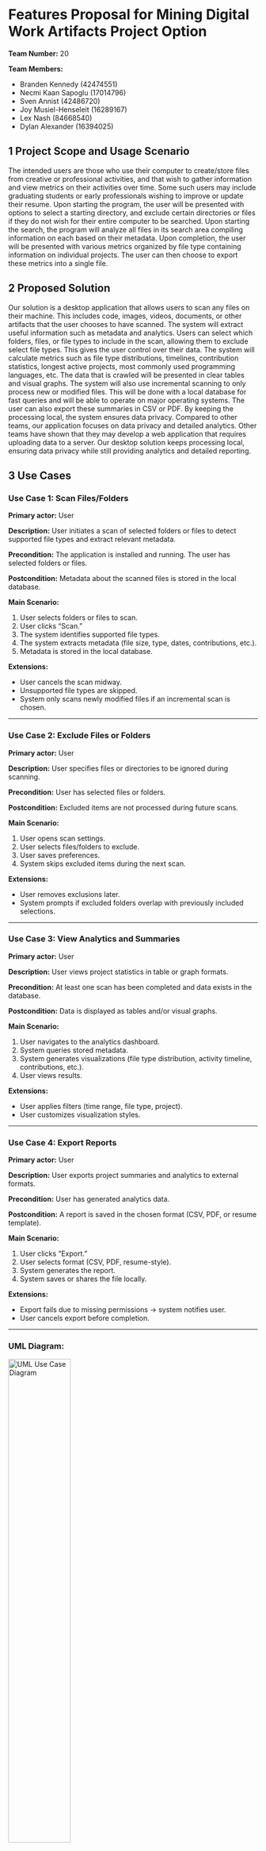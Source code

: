 # Features Proposal for Mining Digital Work Artifacts Project Option

**Team Number:** 20

**Team Members:**

- Branden Kennedy (42474551)
- Necmi Kaan Sapoglu (17014796)
- Sven Annist (42486720)
- Joy Musiel-Henseleit (16289167)
- Lex Nash (84668540)
- Dylan Alexander (16394025)

## 1 Project Scope and Usage Scenario
The intended users are those who use their computer to create/store files from creative or professional activities, and that wish to gather information and view metrics on their activities over time. Some such users may include graduating students or early professionals wishing to improve or update their resume. Upon starting the program, the user will be presented with options to select a starting directory, and exclude certain directories or files if they do not wish for their entire computer to be searched. Upon starting the search, the program will analyze all files in its search area compiling information on each based on their metadata. Upon completion, the user will be presented with various metrics organized by file type containing information on individual projects. The user can then choose to export these metrics into a single file.

## 2 Proposed Solution
Our solution is a desktop application that allows users to scan any files on their machine. This includes code, images, videos, documents, or other artifacts that the user chooses to have scanned. The system will extract useful information such as metadata and analytics. Users can select which folders, files, or file types to include in the scan, allowing them to exclude select file types. This gives the user control over their data. The system will calculate metrics such as file type distributions, timelines, contribution statistics, longest active projects, most commonly used programming languages, etc. The data that is crawled will be presented in clear tables and visual graphs. The system will also use incremental scanning to only process new or modified files. This will be done with a local database for fast queries and will be able to operate on major operating systems. The user can also export these summaries in CSV or PDF. By keeping the processing local, the system ensures data privacy. Compared to other teams, our application focuses on data privacy and detailed analytics. Other teams have shown that they may develop a web application that requires uploading data to a server. Our desktop solution keeps processing local, ensuring data privacy while still providing analytics and detailed reporting.

## 3 Use Cases

### Use Case 1: Scan Files/Folders

**Primary actor:** User

**Description:** User initiates a scan of selected folders or files to detect supported file types and extract relevant metadata.

**Precondition:** The application is installed and running. The user has selected folders or files.

**Postcondition:** Metadata about the scanned files is stored in the local database.

**Main Scenario:**

1. User selects folders or files to scan.
2. User clicks “Scan.”
3. The system identifies supported file types.
4. The system extracts metadata (file size, type, dates, contributions, etc.).
5. Metadata is stored in the local database.

**Extensions:**

- User cancels the scan midway.
- Unsupported file types are skipped.
- System only scans newly modified files if an incremental scan is chosen.

---

### Use Case 2: Exclude Files or Folders

**Primary actor:** User

**Description:** User specifies files or directories to be ignored during scanning.

**Precondition:** User has selected files or folders.

**Postcondition:** Excluded items are not processed during future scans.

**Main Scenario:**

1. User opens scan settings.
2. User selects files/folders to exclude.
3. User saves preferences.
4. System skips excluded items during the next scan.

**Extensions:**

- User removes exclusions later.
- System prompts if excluded folders overlap with previously included selections.

---

### Use Case 3: View Analytics and Summaries

**Primary actor:** User

**Description:** User views project statistics in table or graph formats.

**Precondition:** At least one scan has been completed and data exists in the database.

**Postcondition:** Data is displayed as tables and/or visual graphs.

**Main Scenario:**

1. User navigates to the analytics dashboard.
2. System queries stored metadata.
3. System generates visualizations (file type distribution, activity timeline, contributions, etc.).
4. User views results.

**Extensions:**

- User applies filters (time range, file type, project).
- User customizes visualization styles.

---

### Use Case 4: Export Reports

**Primary actor:** User

**Description:** User exports project summaries and analytics to external formats.

**Precondition:** User has generated analytics data.

**Postcondition:** A report is saved in the chosen format (CSV, PDF, or resume template).

**Main Scenario:**

1. User clicks “Export.”
2. User selects format (CSV, PDF, resume-style).
3. System generates the report.
4. System saves or shares the file locally.

**Extensions:**

- Export fails due to missing permissions → system notifies user.
- User cancels export before completion.

---

### UML Diagram:
<img src="./umlUseCaseDiagram.png" alt="UML Use Case Diagram" width="50%" />

## 4 Requirements, Testing, Requirement Verification

### Technology Stack:

### Test Framework:

| Requirement | Description | Test Cases | Who | H / M / E |  
| --- | --- | --- | --- | --- | 
| Select folders/files to scan | An interface allows users to specify files, folders, or artifacts to include in the scan. Complexity: handling multiple file formats and updating scan configurations accordingly. Potential difficulties include ensuring that user selections are saved and reflected in scans. | Positive Test Cases <ul><li>test_select_single_folder(): Create test folder with 5 different file types (.py, .js, .java, .txt, .md), select folder via dialog, verify all 5 files appear in selection list</li><li>test_select_multiple_folders(): Select 3 separate project folders, verify all folder paths are stored and total file count matches expected sum</li><li>test_select_individual_files(): Select 4 individual files of different types, verify only selected files appear in scan queue, not entire parent folders</li><li>test_select_nested_directory(): Select root folder containing 3 levels of subdirectories, verify all nested files are discovered and counted correctly</li></ul> Negative Test Cases <ul><li>test_select_nonexistent_path(): Attempt to select a nonexistent filepath, verify error message displayed and selection rejected</li><li>test_select_no_permissions(): Select folder without read permissions, verify graceful error handling and user notification</li><li>test_select_empty_folder(): Select completely empty folder, verify system handles gracefully with error message</ul>| . | E |
| Exclude folders/files from scanning | Prior to scanning, users will be able to specify files and folders to exclude. Complexity: maintaining exclusion to nested directories. Potential difficulties include performance with complex exclusion rules, and accurately updating exclusions lists. | Positive Test Cases <ul><li>test_exclude_file_types(): Exclude ".log" files, scan folder with mixed files, verify 0 log files in results</li><li>test_exclude_folders(): Exclude "node_modules" and ".git" folders, verify these folders completely skipped during scan</li><li>test_exclusion_persistence(): Set exclusions, restart app, verify exclusion rules still active and applied to new scans</li></ul> Negative Test Cases <ul><li>test_exclude_nonexistent_folder(): Add non-existent folder to exclusions, verify no errors occur during scan</li><li>test_conflicting_rules(): Include "/project" but exclude "/project/src", verify conflict resolution </li><li>test_overlapping_exclusions(): Exclude a folder and one of its subfolders separately, verify the system correctly skips all excluded files without errors| . | M |
| Scan and detect file types | The system scans and identifies supported file types. Complexities: handling large directories and multiple file formats. Potential difficulties include handling of unsupported files and performance with large datasets. | Positive Test Cases <ul><li>test_detect_common_extensions(): Scan folder with .py, .js, .java, .cpp files, verify each detected with correct language classification</li><li>test_large_directory_performance(): Scan directory with large amount of files, verify all files processed</li><li>test_language_detection_accuracy(): Scan mixed codebase, verify Python files detected as "Python", JavaScript as "JavaScript", etc.</li></ul> Negative Test Cases <ul><li>test_corrupted_file_handling(): Include corrupted binary file in scan, verify system skips gracefully without crashing</li><li>test_misleading_extensions(): Create .txt file containing Python code, verify system detects actual content type vs. extension</li><li>test_zero_byte_files(): Scan folder containing empty files, verify they're logged but don't cause errors</li><li>test_special_character_filenames(): Scan files with names containing unicode, spaces, and special chars, verify all processed correctly</li></ul> | . | H |
| Skip excluded files/folders | The system will ensure items marked for exclusion are skipped in all scans. Complexity: ensuring consistency when skipping across nested directories and incremental scans. Potential difficulties include identifying overlapping inclusion/exclusion rules. | Positive Test Cases <ul><li>test_skip_excluded_folders(): Exclude "/project/build", scan "/project", verify 0 files from build folder in results</li><li>test_exclusion_after_restart(): Set exclusions, restart application, run scan, verify exclusions still actively filtering files</li><li>test_nested_exclusion_accuracy(): Exclude "/src/tests" within included "/src", verify only test files skipped, other src files included</li></ul> Negative Test Cases <ul><li>test_renamed_excluded_folder(): Exclude "old_name" folder, rename to "new_name", verify exclusion rule no longer applies to renamed folder</li><li>test_inclusion_overrides_exclusion(): Include specific file that matches exclusion pattern, verify file is included (test rule precedence)</li><li>test_locked_file_exclusion(): Attempt to exclude currently running/locked file, verify exclusion still works on next scan</li></ul> | . | M |
| Extract metadata | The system will extract file metadata such as creation/modification date, size, language usage, contributions. Complexity: parsing various file types, extracting, and aggregating meaningful metrics. Potential difficulties include handling corrupted files. | Positive Test Cases <ul><li>test_basic_metadata_extraction(): Scan test folder, verify each file has size, creation_date, modified_date, and file_type extracted</li><li>test_git_contribution_parsing(): Scan git repository, verify author names, commit counts, and date ranges extracted for each file</li><li>test_code_metrics_calculation(): Scan Python project, verify lines_of_code, comment_ratio, and complexity_score calculated per file</li><li>test_document_metadata_extraction(): Scan Word/PDF documents, verify author, title, creation_date extracted from document properties</li></ul> Negative Test Cases <ul><li>test_corrupted_file_metadata(): Include corrupted .docx file, verify system extracts available metadata and logs corruption gracefully</li><li>test_missing_timestamp_files(): Process files with missing/invalid timestamps, verify system uses file system defaults without errors</li><li>test_permission_denied_metadata(): Attempt metadata extraction on read-protected file, verify graceful handling and error logging</li></ul> | . | H |
| Store metadata in local database | The system will save extracted metadata for querying, filtering, and reporting. Complexity: database schema design, efficient storage of data. Potential difficulties include handling large volumes of data and ensuring data integrity. | Positive Test Cases <ul><li>test_bulk_metadata_storage(): Store metadata for large number of files, verify all records saved correctly and database size reasonable</li><li>test_referential_integrity(): Store file metadata with project references, verify foreign key constraints maintained across related tables</li><li>test_database_query_performance(): Query stored metadata for large number of files by various criteria, verify queries complete within reasonable timeframe</li></ul> Negative Test Cases <ul><li>test_database_corruption_recovery(): Mock database file corruption, verify system detects issue and rebuilds/recovers automatically</li><li>test_insufficient_disk_space(): Mock full disk space, attempt metadata storage, verify graceful degradation and user notification</li><li>test_invalid_data_storage(): Attempt to store malformed metadata (null values, wrong types), verify validation and error handling</li></ul>| . | M |
| Incremental scanning | The system will only process new or modified files on subsequent scans. Complexity: accurately tracking file changes and comparing this with previously scanned metadata. Potential difficulties include detecting modifications such as renamed or moved files.  | Positive Test Cases <ul><li>test_skip_unchanged_files(): Run scan twice on same folder, verify second scan processes 0 files</li><li>test_detect_new_files(): Add 10 new files between scans, verify only new files processed on second scan</li><li>test_detect_modified_files(): Modify 3 existing files' content, verify only those 3 files re-processed on next incremental scan</li><li>test_handle_moved_files(): Move files within scan directory, verify files detected at new location without full re-processing</li></ul> Negative Test Cases <ul><li>test_file_modified_during_scan(): Modify file while scan in progress, verify system handles gracefully without corruption</li><li>test_file_renamed_between_scans(): Rename files between scans, verify system treats as new file</li></ul>| . | H |
| Calculate metrics | The system will compute meaningful metrics such as file type distributions, activity timelines, and commonly used programming languages. Complexity: determining what metadata to aggregate based on files scanned, efficiently aggregating metadata and ensuring accurate calculations. Potential difficulties: handling incomplete or missing data, performance during aggregation of large datasets. | <ul><li>1</li><li>2</li></ul> | . | M |
| Display summary in tables/graphs | The system will provide users with a visual display of metrics. Complexity: ensuring tables and charts are rendered accurately and the UI is responsive. Potential difficulties: handling large datasets and ensuring the UI does not freeze or lag, ensuring clarity and legibility in graph labels and scaling for user accessibility. | <ul><li>1</li><li>2</li></ul> | . | E |
| Search/filter metadata | This feature enables users to query metadata by type, date, size, contributions, etc. Complexity: ensuring the filtering logic is efficient. Potential difficulties: handling invalid queries and providing support for combining filters. | <ul><li>1</li><li>2</li></ul> | . | M |
| Export metadata summaries | The system will allow exporting summaries to CSV and PDF formats. Complexity: correctly implementing consistent data outputs across different file types as well as integrating export libraries. Potential difficulties: handling large exports and ensuring proper formatting. | <ul><li>1</li><li>2</li></ul> | . | E |
| Export reports in templates for resumes/portfolios | The system will provide pre-designed templates to generate reports with extracted metadata. Complexity: correctly applying structured templates to dynamic data, formatting data correctly. Potential difficulties: handling incomplete datasets or incompatibilities with templates and data to display. | <ul><li>1</li><li>2</li></ul> | . | M |
